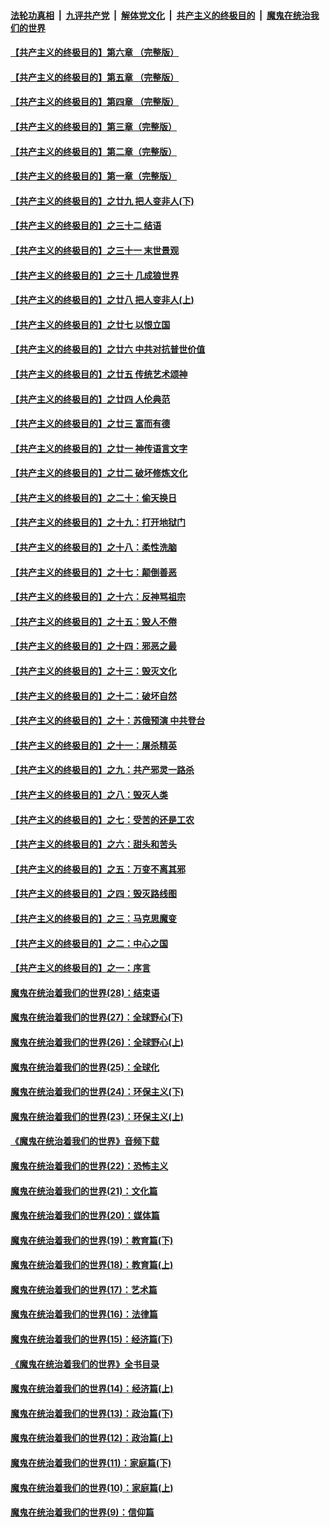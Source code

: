 

####  [法轮功真相](../../../../basic/blob/master/README.md?t=06090601) &nbsp;|&nbsp; [九评共产党](../../../../9ping.md/blob/master/README.md?t=06090601) &nbsp;|&nbsp; [解体党文化](../../../../jtdwh.md/blob/master/README.md?t=06090601)  &nbsp;|&nbsp; [共产主义的终极目的](../../../../gczydzjmd.md/blob/master/README.md?t=06090601) &nbsp;|&nbsp; [魔鬼在统治我们的世界](../../../../mgztzwmdsj.md/blob/master/README.md?t=06090601) 

#### [【共产主义的终极目的】第六章 （完整版）](../pages/nsc422/n11428913.md?t=06090601) 

#### [【共产主义的终极目的】第五章 （完整版）](../pages/nsc422/n11428912.md?t=06090601) 

#### [【共产主义的终极目的】第四章 （完整版）](../pages/nsc422/n11428907.md?t=06090601) 

#### [【共产主义的终极目的】第三章（完整版）](../pages/nsc422/n11428848.md?t=06090601) 

#### [【共产主义的终极目的】第二章（完整版）](../pages/nsc422/n11428831.md?t=06090601) 

#### [【共产主义的终极目的】第一章（完整版）](../pages/nsc422/n11417651.md?t=06090601) 

#### [【共产主义的终极目的】之廿九 把人变非人(下)](../pages/nsc422/n11344140.md?t=06090601) 

#### [【共产主义的终极目的】之三十二 结语](../pages/nsc422/n11360535.md?t=06090601) 

#### [【共产主义的终极目的】之三十一 末世景观](../pages/nsc422/n11351129.md?t=06090601) 

#### [【共产主义的终极目的】之三十 几成狼世界](../pages/nsc422/n11348280.md?t=06090601) 

#### [【共产主义的终极目的】之廿八 把人变非人(上)](../pages/nsc422/n11340492.md?t=06090601) 

#### [【共产主义的终极目的】之廿七 以恨立国](../pages/nsc422/n11336944.md?t=06090601) 

#### [【共产主义的终极目的】之廿六 中共对抗普世价值](../pages/nsc422/n11324785.md?t=06090601) 

#### [【共产主义的终极目的】之廿五 传统艺术颂神](../pages/nsc422/n11296396.md?t=06090601) 

#### [【共产主义的终极目的】之廿四 人伦典范](../pages/nsc422/n11296397.md?t=06090601) 

#### [【共产主义的终极目的】之廿三 富而有德](../pages/nsc422/n11283598.md?t=06090601) 

#### [【共产主义的终极目的】之廿一 神传语言文字](../pages/nsc422/n11263265.md?t=06090601) 

#### [【共产主义的终极目的】之廿二 破坏修炼文化](../pages/nsc422/n11245728.md?t=06090601) 

#### [【共产主义的终极目的】之二十：偷天换日](../pages/nsc422/n11238846.md?t=06090601) 

#### [【共产主义的终极目的】之十九：打开地狱门](../pages/nsc422/n11206376.md?t=06090601) 

#### [【共产主义的终极目的】之十八：柔性洗脑](../pages/nsc422/n11199994.md?t=06090601) 

#### [【共产主义的终极目的】之十七：颠倒善恶](../pages/nsc422/n11179782.md?t=06090601) 

#### [【共产主义的终极目的】之十六：反神骂祖宗](../pages/nsc422/n11166798.md?t=06090601) 

#### [【共产主义的终极目的】之十五：毁人不倦](../pages/nsc422/n11166792.md?t=06090601) 

#### [【共产主义的终极目的】之十四：邪恶之最](../pages/nsc422/n11150249.md?t=06090601) 

#### [【共产主义的终极目的】之十三：毁灭文化](../pages/nsc422/n11135227.md?t=06090601) 

#### [【共产主义的终极目的】之十二：破坏自然](../pages/nsc422/n11135214.md?t=06090601) 

#### [【共产主义的终极目的】之十：苏俄预演 中共登台](../pages/nsc422/n11118424.md?t=06090601) 

#### [【共产主义的终极目的】之十一：屠杀精英](../pages/nsc422/n11118442.md?t=06090601) 

#### [【共产主义的终极目的】之九：共产邪灵一路杀](../pages/nsc422/n11114139.md?t=06090601) 

#### [【共产主义的终极目的】之八：毁灭人类](../pages/nsc422/n11108503.md?t=06090601) 

#### [【共产主义的终极目的】之七：受苦的还是工农](../pages/nsc422/n11101809.md?t=06090601) 

#### [【共产主义的终极目的】之六：甜头和苦头](../pages/nsc422/n11096971.md?t=06090601) 

#### [【共产主义的终极目的】之五：万变不离其邪](../pages/nsc422/n11091285.md?t=06090601) 

#### [【共产主义的终极目的】之四：毁灭路线图](../pages/nsc422/n11086284.md?t=06090601) 

#### [【共产主义的终极目的】之三：马克思魔变](../pages/nsc422/n11061941.md?t=06090601) 

#### [【共产主义的终极目的】之二：中心之国](../pages/nsc422/n11047728.md?t=06090601) 

#### [【共产主义的终极目的】之一：序言](../pages/nsc422/n11086077.md?t=06090601) 

#### [魔鬼在统治着我们的世界(28)：结束语](../pages/nsc422/n10936246.md?t=06090601) 

#### [魔鬼在统治着我们的世界(27)：全球野心(下)](../pages/nsc422/n10928319.md?t=06090601) 

#### [魔鬼在统治着我们的世界(26)：全球野心(上)](../pages/nsc422/n10900318.md?t=06090601) 

#### [魔鬼在统治着我们的世界(25)：全球化](../pages/nsc422/n10788205.md?t=06090601) 

#### [魔鬼在统治着我们的世界(24)：环保主义(下)](../pages/nsc422/n10695307.md?t=06090601) 

#### [魔鬼在统治着我们的世界(23)：环保主义(上)](../pages/nsc422/n10688613.md?t=06090601) 

#### [《魔鬼在统治着我们的世界》音频下载](../pages/nsc422/n10635553.md?t=06090601) 

#### [魔鬼在统治着我们的世界(22)：恐怖主义](../pages/nsc422/n10614727.md?t=06090601) 

#### [魔鬼在统治着我们的世界(21)：文化篇](../pages/nsc422/n10597706.md?t=06090601) 

#### [魔鬼在统治着我们的世界(20)：媒体篇](../pages/nsc422/n10586579.md?t=06090601) 

#### [魔鬼在统治着我们的世界(19)：教育篇(下)](../pages/nsc422/n10564808.md?t=06090601) 

#### [魔鬼在统治着我们的世界(18)：教育篇(上)](../pages/nsc422/n10526970.md?t=06090601) 

#### [魔鬼在统治着我们的世界(17)：艺术篇](../pages/nsc422/n10499093.md?t=06090601) 

#### [魔鬼在统治着我们的世界(16)：法律篇](../pages/nsc422/n10485969.md?t=06090601) 

#### [魔鬼在统治着我们的世界(15)：经济篇(下)](../pages/nsc422/n10469975.md?t=06090601) 

#### [《魔鬼在统治着我们的世界》全书目录](../pages/nsc422/n10464261.md?t=06090601) 

#### [魔鬼在统治着我们的世界(14)：经济篇(上)](../pages/nsc422/n10457370.md?t=06090601) 

#### [魔鬼在统治着我们的世界(13)：政治篇(下)](../pages/nsc422/n10448270.md?t=06090601) 

#### [魔鬼在统治着我们的世界(12)：政治篇(上)](../pages/nsc422/n10444576.md?t=06090601) 

#### [魔鬼在统治着我们的世界(11)：家庭篇(下)](../pages/nsc422/n10440961.md?t=06090601) 

#### [魔鬼在统治着我们的世界(10)：家庭篇(上)](../pages/nsc422/n10435448.md?t=06090601) 

#### [魔鬼在统治着我们的世界(9)：信仰篇](../pages/nsc422/n10432159.md?t=06090601) 

